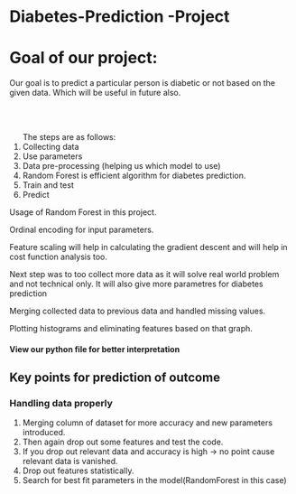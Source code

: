 # Diabetes-Prediction -Project
<h1>Goal of our project:</h1>
<p>Our goal is to predict a particular person is diabetic or not based on the given data.
Which will be useful in future also.</p>
<br><br>
<ol>The steps are as follows:
<li>Collecting data</li>
<li>Use parameters </li>
<li>Data pre-processing (helping us which model to use)</li>
<li>Random Forest is efficient algorithm for diabetes prediction.</li>
<li>Train and test</li>
<li>Predict</li></ol>
<p>Usage of Random Forest in this project.</p>
<p>Ordinal encoding for input parameters.</p>
<p>Feature scaling will help in calculating the gradient descent and will help in cost function analysis too.<p>
<p>Next step was to too collect more data as it will solve real world problem and not technical only. It will also give more parametres for diabetes prediction </p>
<p>Merging collected data to previous data and handled missing values.</p>
<p>Plotting histograms and eliminating features based on that graph.</p>

<h4>View our python file for better interpretation</h4>

<h2>Key points for prediction of outcome</h2>
<h3>Handling data properly</h3>
<ol>
  <li>Merging column of dataset for more accuracy and new parameters introduced.</li>
  <li>Then again drop out some features and test the code.</li>
  <li>If you drop out relevant data and accuracy is high -> no point cause relevant data is vanished.</li>
  <li>Drop out features statistically.</li>
  <li>Search for best fit parameters in the model(RandomForest in this case)</li>
</ol>

